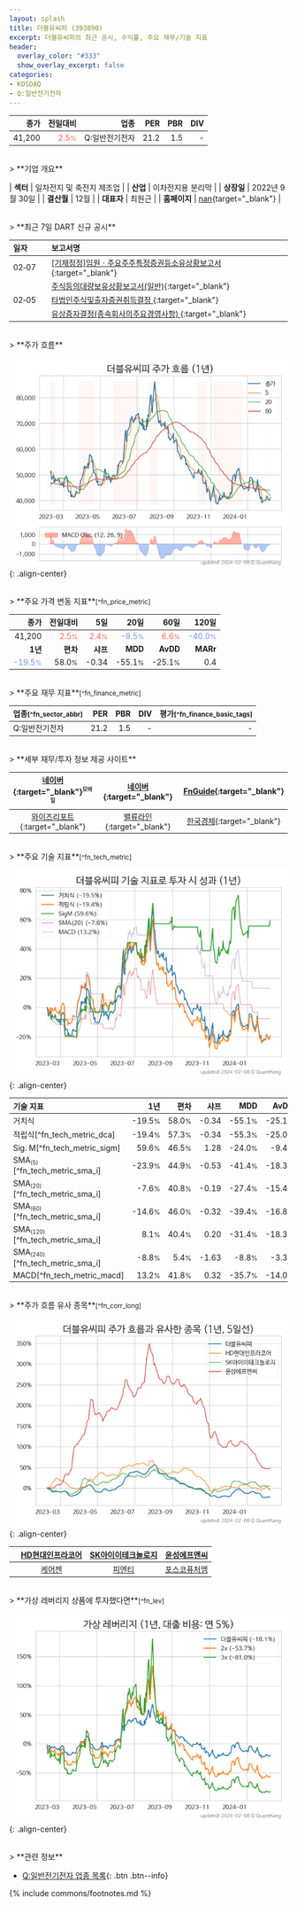```yaml
---
layout: splash
title: 더블유씨피 (393890)
excerpt: 더블유씨피의 최근 공시, 수익률, 주요 재무/기술 지표
header:
  overlay_color: "#333"
  show_overlay_excerpt: false
categories:
- KOSDAQ
- Q:일반전기전자
---
```


| **종가** | **전일대비** | **업종** | **PER** | **PBR** | **DIV** |
| -------: | -----------: | -------: | ------: | ------: | ------: |
| 41,200 | <span style="color: tomato">2.5<small>%</small></span> | Q:일반전기전자 | 21.2 | 1.5 | - |

<!-- more -->

<br>
> **기업 개요**<a id="company"></a>

| <span style="white-space:nowrap;">**섹터**</span> | 일차전지 및 축전지 제조업 |
| <span style="white-space:nowrap;">**산업**</span> | 이차전지용 분리막 |
| <span style="white-space:nowrap;">**상장일**</span> | 2022년 9월 30일 |
| <span style="white-space:nowrap;">**결산월**</span> | 12월 |
| <span style="white-space:nowrap;">**대표자**</span> | 최원근 |
| <span style="white-space:nowrap;">**홈페이지**</span> | [nan](nan){target="_blank"} |

<br>
> **최근 7일 DART 신규 공시**<a id="dart"></a>

| **일자** |      | **보고서명** |
| :------- | :--- | :----------- |
| 02&#x2011;07 | | [[기재정정]임원ㆍ주요주주특정증권등소유상황보고서](https://dart.fss.or.kr/dsaf001/main.do?rcpNo=20240207000213){:target="_blank"} |
|  | | [주식등의대량보유상황보고서(일반)](https://dart.fss.or.kr/dsaf001/main.do?rcpNo=20240207000031){:target="_blank"} |
| 02&#x2011;05 | | [타법인주식및출자증권취득결정              ](https://dart.fss.or.kr/dsaf001/main.do?rcpNo=20240205900947){:target="_blank"} |
|  | | [유상증자결정(종속회사의주요경영사항)              ](https://dart.fss.or.kr/dsaf001/main.do?rcpNo=20240205900946){:target="_blank"} |

<br>
> **주가 흐름**<a id="price"></a>

![393890](/stock/images/393890.png){: .align-center}

<br>
> **주요 가격 변동 지표**<small>[^fn_price_metric]</small>

| **종가** | **전일대비** | **5일** | **20일** | **60일** | **120일** |
| -------: | -----------: | ------: | -------: | -------: | --------: |
| 41,200 | <span style="color: tomato">2.5<small>%</small></span> | <span style="color: tomato">2.4<small>%</small></span> | <span style="color: cornflowerblue">-9.5<small>%</small></span> | <span style="color: tomato">6.6<small>%</small></span> | <span style="color: cornflowerblue">-40.0<small>%</small></span> |
| **1년** | **편차** | **샤프** | **MDD** | **AvDD** | **MARr** |
| <span style="color: cornflowerblue">-19.5<small>%</small></span> | 58.0<small>%</small> | -0.34 | -55.1<small>%</small> | -25.1<small>%</small> | 0.4 |

<br>
> **주요 재무 지표**<small>[^fn_finance_metric]</small>

| **업종**<small>[^fn_sector_abbr]</small> | **PER** | **PBR** | **DIV** | **평가**<small>[^fn_finance_basic_tags]</small> |
| :--------------------------------------- | ------: | ------: | ------: | ----------------------------------------------: |
| Q:일반전기전자 | 21.2 | 1.5 | - | - |

<br>
> **세부 재무/투자 정보 제공 사이트**

| [네이버](https://m.stock.naver.com/domestic/stock/393890/finance/summary){:target="_blank"}<sup><small>모바일</small></sup> | [네이버](https://finance.naver.com/item/coinfo.naver?code=393890){:target="_blank"} | [FnGuide](https://comp.fnguide.com/SVO2/ASP/SVD_Invest.asp?gicode=A393890&MenuYn=Y){:target="_blank"} |
| :---: | :---: | :---: |
| [와이즈리포트](https://comp.wisereport.co.kr/company/c1040001.aspx?cmp_cd=393890){:target="_blank"} | [밸류라인](https://www.valueline.co.kr/finance/summary/393890){:target="_blank"} | [한국경제](https://markets.hankyung.com/stock/393890/financial-summary){:target="_blank"} |

<br>
> **주요 기술 지표**<small>[^fn_tech_metric]</small>


![393890](/stock/images/393890_tech.png){: .align-center}

| **기술 지표** | **1년** | **편차** | **샤프** | **MDD** | **AvDD** |
| :------------ | ------: | -----------: | -------: | ------: | -------: |
| 거치식 | -19.5<small>%</small> | 58.0<small>%</small> | -0.34 | -55.1<small>%</small> | -25.1<small>%</small> |
| 적립식[^fn_tech_metric_dca] | -19.4<small>%</small> | 57.3<small>%</small> | -0.34 | -55.3<small>%</small> | -25.0<small>%</small> |
| Sig. M[^fn_tech_metric_sigm] | 59.6<small>%</small> | 46.5<small>%</small> | 1.28 | -24.0<small>%</small> | -9.4<small>%</small> |
| SMA<small><sub>(5)</sub></small>[^fn_tech_metric_sma_i] | -23.9<small>%</small> | 44.9<small>%</small> | -0.53 | -41.4<small>%</small> | -18.3<small>%</small> |
| SMA<small><sub>(20)</sub></small>[^fn_tech_metric_sma_i] | -7.6<small>%</small> | 40.8<small>%</small> | -0.19 | -27.4<small>%</small> | -15.4<small>%</small> |
| SMA<small><sub>(60)</sub></small>[^fn_tech_metric_sma_i] | -14.6<small>%</small> | 46.0<small>%</small> | -0.32 | -39.4<small>%</small> | -16.8<small>%</small> |
| SMA<small><sub>(120)</sub></small>[^fn_tech_metric_sma_i] | 8.1<small>%</small> | 40.4<small>%</small> | 0.20 | -31.4<small>%</small> | -18.3<small>%</small> |
| SMA<small><sub>(240)</sub></small>[^fn_tech_metric_sma_i] | -8.8<small>%</small> | 5.4<small>%</small> | -1.63 | -8.8<small>%</small> | -3.3<small>%</small> |
| MACD[^fn_tech_metric_macd] | 13.2<small>%</small> | 41.8<small>%</small> | 0.32 | -35.7<small>%</small> | -14.0<small>%</small> |

<br>
> **주가 흐름 유사 종목**<a id="corr"></a><small>[^fn_corr_long]</small>

![393890](/stock/images/393890_corr.png){: .align-center}

|       | [HD현대인프라코어](/042670/) | [SK아이이테크놀로지](/361610/) | [윤성에프앤씨](/372170/) |
| :---: | :------------------------------------: | :------------------------------------: | :------------------------------------: |
|       | [케어젠](/214370/) | [피엔티](/137400/) | [포스코퓨처엠](/003670/) |

<br>
> **가상 레버리지 상품에 투자했다면**<a id="2x"></a><small>[^fn_lev]</small>

![393890](/stock/images/393890_2x.png){: .align-center}

<br>
> **관련 정보**

- [Q:일반전기전자 업종 목록](/stats/sector/kosdaq_업종_일반전기전자_종목/){: .btn .btn--info}

{% include commons/footnotes.md %}